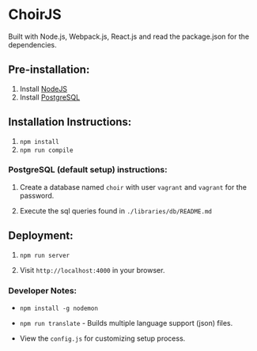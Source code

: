# ChoirJS



Built with Node.js, Webpack.js, React.js and read the package.json for the dependencies.

## Pre-installation:

1) Install [NodeJS](https://nodejs.org)
2) Install [PostgreSQL](https://www.postgresql.org)

## Installation Instructions:

1) `npm install`
2) `npm run compile`

### PostgreSQL (default setup) instructions:

1) Create a database named `choir` with user `vagrant` and `vagrant` for the password.

2) Execute the sql queries found in `./libraries/db/README.md`

## Deployment:

1) `npm run server`

2) Visit `http://localhost:4000` in your browser.

### Developer Notes:

* `npm install -g nodemon`

* `npm run translate` - Builds multiple language support (json) files.

* View the `config.js` for customizing setup process.